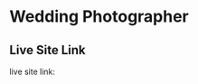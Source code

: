 # Wedding Photographer


## Live Site Link

live site link: <a href=" https://wedding-photographer-d8aca.web.app"></a>

